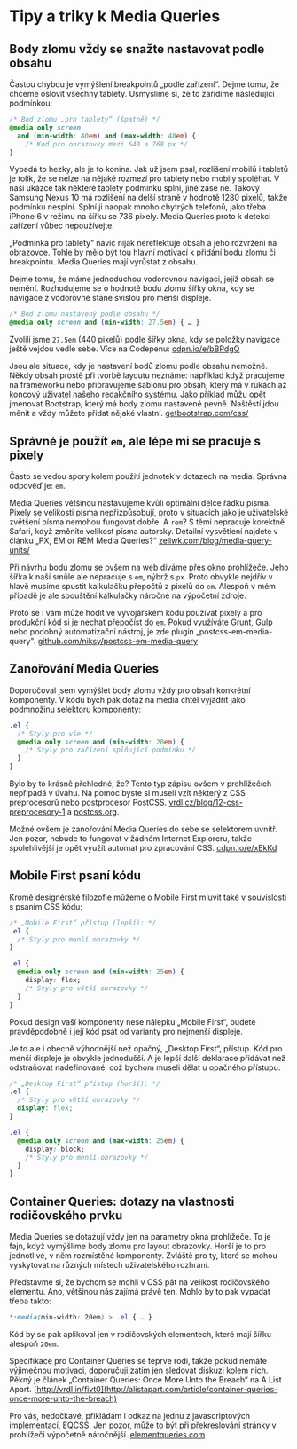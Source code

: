 # Tipy a triky k Media Queries

## Body zlomu vždy se snažte nastavovat podle obsahu

Častou chybou je vymýšlení breakpointů „podle zařízení“. Dejme tomu, že chceme oslovit všechny tablety. Usmyslíme si, že to zařídíme následující podmínkou:

```css
/* Bod zlomu „pro tablety“ (špatně) */
@media only screen 
  and (min-width: 40em) and (max-width: 48em) { 
    /* Kod pro obrazovky mezi 640 a 768 px */
}
```

Vypadá to hezky, ale je to konina. Jak už jsem psal, rozlišení mobilů i tabletů je tolik, že se nelze na nějaké rozmezí pro tablety nebo mobily spoléhat. V naší ukázce tak některé tablety podmínku splní, jiné zase ne. Takový Samsung Nexus 10 má rozlišení na delší straně v hodnotě 1280 pixelů, takže podmínku nesplní. Splní ji naopak mnoho chytrých telefonů, jako třeba iPhone 6 v režimu na šířku se 736 pixely. Media Queries proto k detekci zařízení vůbec nepoužívejte.

„Podmínka pro tablety“ navíc nijak nereflektuje obsah a jeho rozvržení na obrazovce. Tohle by mělo být tou hlavní motivací k přidání bodu zlomu či breakpointu. Media Queries mají vyrůstat z obsahu.

Dejme tomu, že máme jednoduchou vodorovnou navigaci, jejíž obsah se nemění. Rozhodujeme se o hodnotě bodu zlomu šířky okna, kdy se navigace z vodorovné stane svislou pro menší displeje.

```css
/* Bod zlomu nastavený podle obsahu */
@media only screen and (min-width: 27.5em) { … }
```

Zvolili jsme `27.5em` (440 pixelů) podle šířky okna, kdy se položky navigace ještě vejdou vedle sebe. Více na Codepenu: [cdpn.io/e/bBPdgQ](http://codepen.io/machal/pen/bBPdgQ)

Jsou ale situace, kdy je nastavení bodů zlomu podle obsahu nemožné. Někdy obsah prostě při tvorbě layoutu neznáme: například když pracujeme na frameworku nebo připravujeme šablonu pro obsah, který má v rukách až koncový uživatel našeho redakčního systému. Jako příklad můžu opět jmenovat Bootstrap, který má body zlomu nastavené pevně. Naštěstí jdou měnit a vždy můžete přidat nějaké vlastní. [getbootstrap.com/css/](http://getbootstrap.com/css/#grid-media-queries)

## Správné je použít `em`, ale lépe mi se pracuje s pixely

Často se vedou spory kolem použití jednotek v dotazech na media. Správná odpověď je: `em`. 

Media Queries většinou nastavujeme kvůli optimální délce řádku písma. Pixely se velikosti písma nepřizpůsobují, proto v situacích jako je uživatelské zvětšení písma nemohou fungovat dobře. A `rem`? S těmi nepracuje korektně Safari, když změníte velikost písma autorsky. Detailní vysvětlení najdete v článku „PX, EM or REM Media Queries?“ [zellwk.com/blog/media-query-units/](https://zellwk.com/blog/media-query-units/)

Při návrhu bodu zlomu se ovšem na web díváme přes okno prohlížeče. Jeho šířka k naší smůle ale nepracuje s `em`, nýbrž s `px`. Proto obvykle nejdřív v hlavě musíme spustit kalkulačku přepočtů z pixelů do `em`. Alespoň v mém případě je ale spouštění kalkulačky náročné na výpočetní zdroje. 

Proto se i vám může hodit ve vývojářském kódu používat pixely a pro produkční kód si je nechat přepočíst do `em`. Pokud využíváte Grunt, Gulp nebo podobný automatizační nástroj, je zde plugin „postcss-em-media-query". [github.com/niksy/postcss-em-media-query](https://github.com/niksy/postcss-em-media-query)

## Zanořování Media Queries

Doporučoval jsem vymýšlet body zlomu vždy pro obsah konkrétní komponenty. V kódu bych pak dotaz na media chtěl vyjádřit jako podmnožinu selektoru komponenty:

```css
.el {
  /* Styly pro vše */
  @media only screen and (min-width: 20em) { 
    /* Styly pro zařízení splňující podmínku */
  }  
}
```

Bylo by to krásně přehledné, že? Tento typ zápisu ovšem v prohlížečích nepřipadá v úvahu. Na pomoc byste si museli vzít některý z CSS preprocesorů nebo postprocesor PostCSS. [vrdl.cz/blog/12-css-preprocesory-1](http://www.vzhurudolu.cz/blog/12-css-preprocesory-1) a [postcss.org](http://postcss.org/).

Možné ovšem je zanořování Media Queries do sebe se selektorem uvnitř. Jen pozor, nebude to fungovat v žádném Internet Exploreru, takže spolehlivější je opět využít automat pro zpracování CSS. [cdpn.io/e/xEkKd](http://codepen.io/machal/pen/xEkKd)

## Mobile First psaní kódu

Kromě designérské filozofie můžeme o Mobile First mluvit také v souvislosti s psaním CSS kódu:

```css
/* „Mobile First“ přístup (lepší): */
.el {
  /* Styly pro menší obrazovky */
}

.el {
  @media only screen and (min-width: 25em) { 
    display: flex;
    /* Styly pro větší obrazovky */
  }  
}
```

Pokud design vaší komponenty nese nálepku „Mobile First“, budete pravděpodobně i její kód psát od varianty pro nejmenší displeje. 

Je to ale i obecně výhodnější než opačný, „Desktop First“, přístup. Kód pro menší displeje je obvykle jednodušší. A je lepší další deklarace přidávat než odstraňovat nadefinované, což bychom museli dělat u opačného přístupu:

```css
/* „Desktop First“ přístup (horší): */
.el {
  /* Styly pro větší obrazovky */
  display: flex;
}

.el {
  @media only screen and (max-width: 25em) { 
    display: block;
    /* Styly pro menší obrazovky */
  }  
}
```

## Container Queries: dotazy na vlastnosti rodičovského prvku

Media Queries se dotazují vždy jen na parametry okna prohlížeče. To je fajn, když vymýšlíme body zlomu pro layout obrazovky. Horší je to pro jednotlivé, v něm rozmístěné komponenty. Zvláště pro ty, které se mohou vyskytovat na různých místech uživatelského rozhraní.

Představme si, že bychom se mohli v CSS pát na velikost rodičovského elementu. Ano, většinou nás zajímá právě ten. Mohlo by to pak vypadat třeba takto:

```css
*:media(min-width: 20em) > .el { … }
```

Kód by se pak aplikoval jen v rodičovských elementech, které mají šířku alespoň `20em`.

Specifikace pro Container Queries se teprve rodí, takže pokud nemáte výjimečnou motivaci, doporučuji zatím jen sledovat diskuzi kolem nich. Pěkný je článek „Container Queries: Once More Unto the Breach“ na A List Apart. [http://vrdl.in/fivt0](http://alistapart.com/article/container-queries-once-more-unto-the-breach)

Pro vás, nedočkavé, přikládám i odkaz na jednu z javascriptových implementací, EQCSS. Jen pozor, může to být při překreslování stránky v prohlížeči výpočetně náročnější. [elementqueries.com](http://elementqueries.com/)
